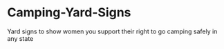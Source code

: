 # Camping-Yard-Signs
Yard signs to show women you support their right to go camping safely in any state
